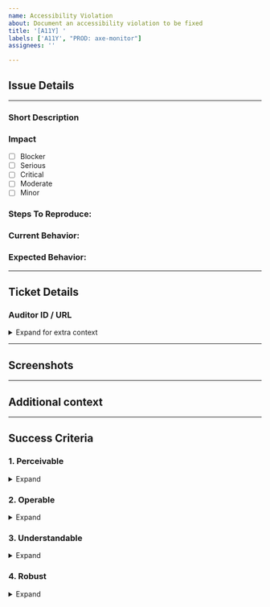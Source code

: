```yaml
---
name: Accessibility Violation
about: Document an accessibility violation to be fixed
title: '[A11Y] '
labels: ['A11Y', "PROD: axe-monitor"]
assignees: ''

---
```


<!--
Thank you for taking the time to create this Accessibility Issue!
-->
## Issue Details
---
### Short Description
<!-- Please provide a short descritpion of the issue -->



### Impact
<!-- Please select the impact by putting an `x` in the `[ ]` like so `[x]` -->
- [ ] Blocker
- [ ] Serious
- [ ] Critical
- [ ] Moderate
- [ ] Minor

### Steps To Reproduce:
<!--
Example: steps to reproduce the behavior:
1. In this environment...
2. With this config...
3. Run '...'
4. See error...
-->



### Current Behavior:
<!-- A concise description of what you're experiencing. -->



### Expected Behavior:
<!-- A concise description of what you expected to happen or help for how to fix this issue. -->



---
## Ticket Details

### Auditor ID / URL
<!-- If this was found in manual testing, provide a link to the Auditor test run issue -->



<details>
<summary>Expand for extra context</summary>

<!-- Select any / all that apply by putting an `x` in the `[ ]` like so `[x]` -->
- [ ] Found in VPAT
- [ ] Found by Customer <!-- Provide link to customer ticket below -->
- [ ] Found using NVDA
- [ ] Found using Chrome Screen Reader
- [ ] Found with special configuration <!-- Specify the additional config below -->
</details>

---
## Screenshots
<!-- Please provide links to relevant screenshots of the issue -->



---
## Additional context
<!-- Add any other context or screenshots about the feature request here. -->



---
## Success Criteria
<!-- Select any / all success criteria that apply by putting an `x` in the `[ ]` like so `[x]` -->
### 1. Perceivable
<details> 
<summary>Expand</summary>

#### 1.1 Text Alternatives
- [ ] 1.1.1 Non-text Content
#### 1.2 Time-based Media
- [ ] 1.2.1 Audio-only and Video-only (Prerecorded)
- [ ] 1.2.2 Captions (Prerecorded)
- [ ] 1.2.3 Audio Description or Media Alternative (Prerecorded)
- [ ] 1.2.4 Captions (Live)
- [ ] 1.2.5 Audio Description (Prerecorded)
- [ ] 1.2.6 Sign Language (Prerecorded)
- [ ] 1.2.7 Extended Audio Description (Prerecorded)
- [ ] 1.2.8 Media Alternative (Prerecorded)
- [ ] 1.2.9 Audio-only (Live)
#### 1.3 Info and Relationships
- [ ] 1.3.1 Info and Relationships
- [ ] 1.3.2 Meaningful Sequence
- [ ] 1.3.3 Sensory Characteristics
- [ ] 1.3.4 Orientation
- [ ] 1.3.5 Identify Input Purpose
- [ ] 1.3.6 Identify Purpose
#### 1.4 Distinguishable
- [ ] 1.4.1 Use of Color
- [ ] 1.4.2 Audio Control
- [ ] 1.4.3 Contrast (Minimum)
- [ ] 1.4.4 Resize text
- [ ] 1.4.5 Images of Text
- [ ] 1.4.6 Contrast (Enhanced)
- [ ] 1.4.7 Low or No Background Audio
- [ ] 1.4.8 Visual Presentation
- [ ] 1.4.9 Images of Text (No Exception)
- [ ] 1.4.10 Reflow
- [ ] 1.4.11 Non-text Contrast
- [ ] 1.4.12 Text Spacing
- [ ] 1.4.13 Content on Hover or Focus
</details>

### 2. Operable
<details> 
<summary>Expand</summary>

#### 2.1 Keyboard Accessible
- [ ] 2.1.1 Keyboard
- [ ] 2.1.2 No Keyboard Trap
- [ ] 2.1.3 Keyboard (No Exception)
- [ ] 2.1.4 Character Key Shortcuts
#### 2.2 Enough Time
- [ ] 2.2.1 Timing Adjustable
- [ ] 2.2.2 Pause, Stop, Hide
- [ ] 2.2.3 No Timing
- [ ] 2.2.4 Interruptions
- [ ] 2.2.5 Re-authenticating
- [ ] 2.2.6 Timeouts
#### 2.3 Seizures and Physical Reactions
- [ ] 2.3.1 Three Flashes or Below Threshold
- [ ] 2.3.2 Three Flashes
- [ ] 2.3.3 Animation from Interactions
#### 2.4 Navigable
- [ ] 2.4.1 Bypass Blocks
- [ ] 2.4.2 Page Titled
- [ ] 2.4.3 Focus Order
- [ ] 2.4.4 Link Purpose (In Context)
- [ ] 2.4.5 Multiple Ways
- [ ] 2.4.6 Headings and Labels
- [ ] 2.4.7 Focus Visible
- [ ] 2.4.8 Location
- [ ] 2.4.9 Link Purpose (Link Only)
- [ ] 2.4.10 Section Headings
#### 2.5 Input Modalities
- [ ] 2.5.1 Pointer Gestures
- [ ] 2.5.2 Pointer Cancellation
- [ ] 2.5.3 Label in Name
- [ ] 2.5.4 Motion Actuation
- [ ] 2.5.5 Target Size
- [ ] 2.5.6 Concurrent Input Mechanisms
</details>

### 3. Understandable
<details> 
<summary>Expand</summary>

#### 3.1 Readable
- [ ] 3.1.1 Language of Page
- [ ] 3.1.2 Language of Parts
- [ ] 3.1.3 Unusual Words
- [ ] 3.1.4 Abbreviations
- [ ] 3.1.5 Reading Level
- [ ] 3.1.6 Pronunciation
#### 3.2 Predictable
- [ ] 3.2.1 On Focus
- [ ] 3.2.2 On Input
- [ ] 3.2.3 Consistent Navigation
- [ ] 3.2.4 Consistent Identification
- [ ] 3.2.5 Change on Request
#### 3.3 Input Assistance
- [ ] 3.3.1 Error Identification
- [ ] 3.3.2 Labels or Instructions
- [ ] 3.3.3 Error Suggestion
- [ ] 3.3.4 Error Prevention (Legal, Financial, Data)
- [ ] 3.3.5 Help
- [ ] 3.3.6 Error Prevention (All)
</details>

### 4. Robust
<details>
<summary>Expand</summary>

#### 4.1 Compatible
- [ ] 4.1.1 Parsing
- [ ] 4.1.2 Name, Role, Value
- [ ] 4.1.3 Status Messages
</details>

